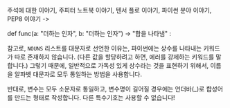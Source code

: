 주석에 대한 이야기,
주피터 노트북 이야기,
텐서 플로 이야기,
파이썬 분야 이야기,
PEP8 이야기 -> 

def func(a: "더하는 인자", b: "더하는 인자") -> "합을 나타냄" :


참고로, `NOUNS` 리스트를 대문자로 선언한 이유는, 파이썬에는 상수를 나타내는 키워드가 따로 존재하지 않습니다. (다른 값을 할당하려고 하면, 에러를 강제하는 키워드를 말합니다.) 그렇기 때문에, 일반적으로 가독성 있게 상수라는 것을 표현하기 위해서, 이름을 알파벳 대문자로 모두 통일하는 방법을 사용합니다. 

반대로, 변수는 모두 소문자로 통일하고, 변수명이 길어질 경우에는 언더바(_)로 합성어를 만드는 형태로 작성합니다. 다른 특수기호는 사용할 수 없습니다!